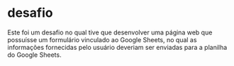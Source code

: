 # desafio
Este foi um desafio no qual tive que desenvolver uma página web que possuísse um formulário vinculado ao Google Sheets, no qual as informações fornecidas pelo usuário deveriam ser enviadas para a planilha do Google Sheets.

